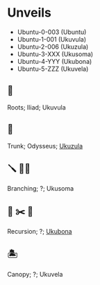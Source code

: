 # Unveils

- Ubuntu-0-003 (Ubuntu)
- Ubuntu-1-001 (Ukuvula)
- Ubuntu-2-006 (Ukuzula)
- Ubuntu-3-XXX (Ukusoma)
- Ubuntu-4-YYY (Ukubona)
- Ubuntu-5-ZZZ (Ukuvela)

## 🌊 
Roots; Iliad; Ukuvula
## 🚢 
Trunk; Odysseus; [Ukuzula](https://abikesa.github.io/ukuzula/insalata/articles/dandys-drift.html#ref2)
## 🪛 🏴‍☠️ 
Branching; ?; Ukusoma
## 🦈 ✂️ 🛟 
Recursion; ?; [Ukubona](https://abikesa.github.io/ukuzula/insalata/articles/faustian.html)
## 🏝️ 
Canopy; ?; Ukuvela
